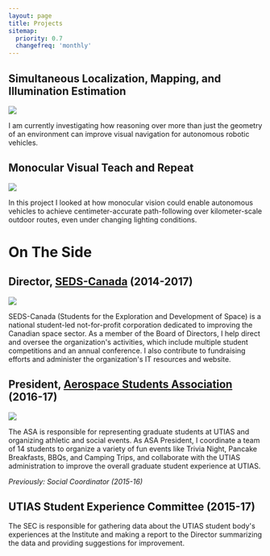 ```yaml
---
layout: page
title: Projects
sitemap:
  priority: 0.7
  changefreq: 'monthly'
---
```


<h2>Simultaneous Localization, Mapping, and Illumination Estimation</h2>
<img src="{{ site.url }}/assets/pics/sun_bcnn_vo.png"/>

I am currently investigating how reasoning over more than just the geometry of an environment can improve visual navigation for autonomous robotic vehicles.

<h2>Monocular Visual Teach and Repeat</h2>
<img src="{{ site.url }}/assets/pics/monovtr.png"/>

In this project I looked at how monocular vision could enable autonomous vehicles to achieve centimeter-accurate path-following over kilometer-scale outdoor routes, even under changing lighting conditions.


<h1>On The Side</h1>

<h2>Director, <a href="http://seds.ca">SEDS-Canada</a> (2014-2017)</h2>
<a href="http://seds.ca">
<img src="{{ site.url }}/assets/pics/seds.jpg"/>
</a>

SEDS-Canada (Students for the Exploration and Development of Space) is a national student-led not-for-profit corporation dedicated to improving the Canadian space sector. As a member of the Board of Directors, I help direct and oversee the organization's activities, which include multiple student competitions and an annual conference. I also contribute to fundraising efforts and administer the organization's IT resources and website.

<h2>President, <a href="http://arrow.utias.utoronto.ca/~asa/">Aerospace Students Association</a> (2016-17)</h2>

<a href="http://arrow.utias.utoronto.ca/~asa/">
<img src="{{ site.url }}/assets/pics/asa.jpg"/>
</a>

The ASA is responsible for representing graduate students at UTIAS and organizing athletic and social events. As ASA President, I coordinate a team of 14 students to organize a variety of fun events like Trivia Night, Pancake Breakfasts, BBQs, and Camping Trips, and collaborate with the UTIAS administration to improve the overall graduate student experience at UTIAS.

<i>Previously: Social Coordinator (2015-16)</i>

<h2>UTIAS Student Experience Committee (2015-17)</h2>
The SEC is responsible for gathering data about the UTIAS student body's experiences at the Institute and making a report to the Director summarizing the data and providing suggestions for improvement.
